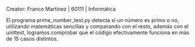 Creator: Franco Martinez | 60111 | Informática

El programa prime_number_test.py detecta si un número es primo o no, utilizando matemáticas sencillas y comparando con el resto, además con el unittest, logramos comprobar que el código efectivamente funciona en más de 15 casos distintos. 